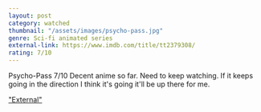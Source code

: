 ```yaml
---
layout: post
category: watched
thumbnail: "/assets/images/psycho-pass.jpg"
genre: Sci-fi animated series
external-link: https://www.imdb.com/title/tt2379308/
rating: 7/10
---
```

Psycho-Pass
7/10
Decent anime so far. Need to keep watching. If it keeps going in the direction I think it's going it'll be up there for me.

["External"](https://www.imdb.com/title/tt2379308/)